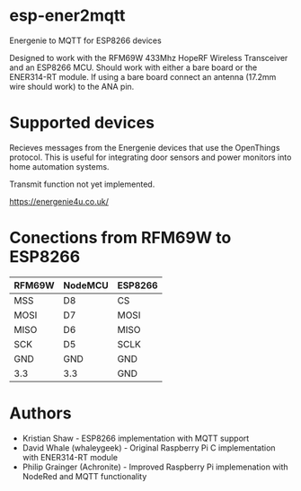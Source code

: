 # esp-ener2mqtt
Energenie to MQTT for ESP8266 devices

Designed to work with the RFM69W 433Mhz HopeRF Wireless Transceiver and an ESP8266 MCU. Should work with either a bare board or the ENER314-RT module. If using a bare board connect an antenna (17.2mm wire should work) to the ANA pin.

# Supported devices
Recieves messages from the Energenie devices that use the OpenThings protocol. This is useful for integrating door sensors and power monitors into home automation systems.

Transmit function not yet implemented.

https://energenie4u.co.uk/

# Conections from RFM69W to ESP8266

RFM69W | NodeMCU | ESP8266
--- | --- | --- |
MSS | D8 | CS
MOSI | D7 | MOSI
MISO | D6 | MISO
SCK | D5 | SCLK
GND | GND | GND
3.3 | 3.3 | GND

# Authors
* Kristian Shaw - ESP8266 implementation with MQTT support
* David Whale (whaleygeek) - Original Raspberry Pi C implementation with ENER314-RT module
* Philip Grainger (Achronite) - Improved Raspberry Pi implemenation with NodeRed and MQTT functionality
